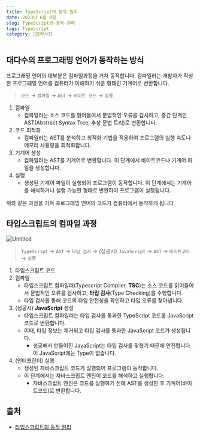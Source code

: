 ```yaml
---
title: TypeScript의 동작 원리
date: 2023년 6월 8일
slug: TypeScript의-동작-원리
tags: Typescript
category: 🙏잡학사전
---
```


## 대다수의 프로그래밍 언어가 동작하는 방식

프로그래밍 언어의 대부분은 컴파일과정을 거쳐 동작합니다. 컴파일러는 개발자가 작성한 프로그래밍 언어를 컴퓨터가 이해하기 쉬운 형태인 기계어로 변환합니다.

> `코드` → `컴파일` → `AST` → `바이트 코드` → `실행`

1. 컴파일
   - 컴파일러는 소스 코드를 읽어들여서 문법적인 오류를 검사하고, 중간 단계인 AST(Abstract Syntax Tree, 추상 문법 트리)로 변환합니다.
2. 코드 최적화
   - 컴파일러는 AST를 분석하고 최적화 기법을 적용하여 프로그램의 실행 속도나 메모리 사용량을 최적화합니다.
3. 기계어 생성
   - 컴파일러는 AST를 기계어로 변환합니다. 이 단계에서 바이트코드나 기계어 파일을 생성합니다.
4. 실행
   - 생성된 기계어 파일이 실행되어 프로그램이 동작합니다. 이 단계에서는 기계어를 해석하거나 실행 가능한 형태로 변환하여 프로그램이 실행됩니다.

위와 같은 과정을 거쳐 프로그래밍 언어의 코드가 컴퓨터에서 동작하게 됩니다

## 타입스크립트의 컴파일 과정

![Untitled](https://github.com/shyjnnn/shyjnnn.dev/assets/81355590/ed5f7f23-351e-43c8-868d-e85f2b3a202b)

> `TypeScript` → `AST` → `타입 검사` → (성공시) `JavaScript` → `AST` → `바이트코드` → `실행`

1. 타입스크립트 코드
2. 컴파일
   - 타입스크립트 컴파일러(Typescript Compiler, **TSC**)는 소스 코드를 읽어들여서 문법적인 오류를 검사하고, **타입 검사**(Type Checking)를 수행합니다.
   - 타입 검사를 통해 코드의 타입 안전성을 확인하고 타입 오류를 찾아냅니다.
3. (성공시) **JavaScript** 생성
   - 타입스크립트 컴파일러는 타입 검사를 통과한 TypeScript 코드를 JavaScript 코드로 변환합니다.
   - 이때, 타입 정보는 제거되고 타입 검사를 통과한 JavaScript 코드가 생성됩니다.
     - 성공해서 만들어진 JavaScript는 타입 검사를 맞쳤기 때문에 안전합니다. 이 JavaScript에는 Type이 없습니다.
4. (인터프린터) 실행
   - 생성된 자바스크립트 코드가 실행되어 프로그램이 동작합니다.
   - 이 단계에서는 자바스크립트 엔진이 코드를 해석하고 실행합니다.
     - 자바스크립트 엔진은 코드를 실행하기 전에 AST를 생성한 후 기계어(바이트코드)로 변환합니다.

## 출처

- [타입스크립트의 동작 원리](https://ts.winterlood.com/d67c7b28-c191-46ee-9bdc-2ae8643c2028)
